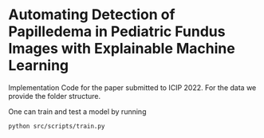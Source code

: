 # Automating Detection of Papilledema in Pediatric Fundus Images with Explainable Machine Learning

Implementation Code for the paper submitted to ICIP 2022. For the data we provide the folder structure.

One can train and test a model by running
```
python src/scripts/train.py
```

